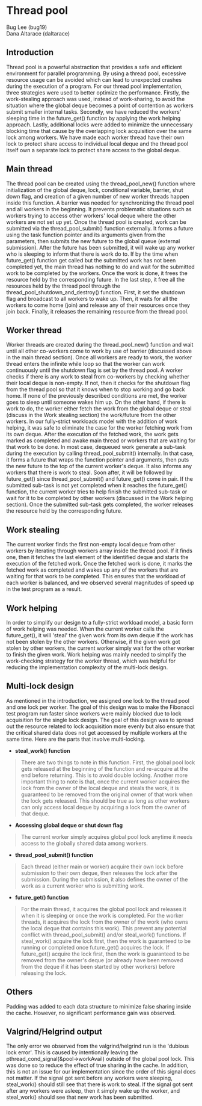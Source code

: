 # Thread pool
Bug Lee (bug19)  
Dana Altarace (daltarace)

## Introduction
Thread pool is a powerful abstraction that provides a safe and efficient environment for parallel programming. By using a thread pool, excessive resource usage can be avoided which can lead to unexpected crashes during the execution of a program.
For our thread pool implementation, three strategies were used to better optimize the performance. Firstly, the work-stealing approach was used, instead of work-sharing, to avoid the situation where the global deque becomes a point of contention as workers submit smaller internal tasks. Secondly, we have reduced the workers' sleeping time in the future_get() function by applying the work helping approach. Lastly, additional locks were added to minimize the unnecessary blocking time that cause by the overlapping lock acquisition over the same lock among workers. We have made each worker thread have their own lock to protect share access to individual local deque and the thread pool itself own a separate lock to protect share access to the global deque.

## Main thread
The thread pool can be created using the thread_pool_new() function where initialization of the global deque, lock, conditional variable, barrier, shut down flag, and creation of a given number of new worker threads happen inside this function. A barrier was needed for synchronizing the thread pool and all workers in the beginning. It prevents problematic situations such as workers trying to access other workers' local deque where the other workers are not set up yet. Once the thread pool is created, work can be submitted via the thread_pool_submit() function externally. It forms a future using the task function pointer and its arguments given from the parameters, then submits the new future to the global queue (external submission). After the future has been submitted, it will wake up any worker who is sleeping to inform that there is work do to. If by the time when future_get() function get called but the submitted work has not been completed yet, the main thread has nothing to do and wait for the submitted work to be completed by the workers. Once the work is done, it frees the resource held by the corresponding future. In the last step, it free all the resources held by the thread pool through the thread_pool_shutdown_and_destroy() function. First, it set the shutdown flag and broadcast to all workers to wake up. Then, it waits for all the workers to come home (join) and release any of their resources once they join back. Finally, it releases the remaining resource from the thread pool.

## Worker thread
Worker threads are created during the thread_pool_new() function and wait until all other co-workers come to work by use of barrier (discussed above in the main thread section). Once all workers are ready to work, the worker thread enters the infinite while loop so that the worker can work continuously until the shutdown flag is set by the thread pool. A worker checks if there is any work to steal from co-workers by checking whether their local deque is non-empty. If not, then it checks for the shutdown flag from the thread pool so that it knows when to stop working and go back home. If none of the previously described conditions are met, the worker goes to sleep until someone wakes him up. On the other hand, if there is work to do, the worker either fetch the work from the global deque or steal (discuss in the Work stealing section) the work/future from the other workers. In our fully-strict workloads model with the addition of work helping, it was safe to eliminate the case for the worker fetching work from its own deque. After the execution of the fetched work, the work gets marked as completed and awake main thread or workers that are waiting for that work to be done. In most case, dequeued work generate a sub-task during the execution by calling thread_pool_submit() internally. In that case, it forms a future that wraps the function pointer and arguments, then puts the new future to the top of the current worker's deque. It also informs any workers that there is work to steal. Soon after, it will be followed by future_get() since thread_pool_submit() and future_get() come in pair. If the submitted sub-task is not yet completed when it reaches the future_get() function, the current worker tries to help finish the submitted sub-task or wait for it to be completed by other workers (discussed in the Work helping section). Once the submitted sub-task gets completed, the worker releases the resource held by the corresponding future.

## Work stealing
The current worker finds the first non-empty local deque from other workers by iterating through workers array inside the thread pool. If it finds one, then it fetches the last element of the identified deque and starts the execution of the fetched work. Once the fetched work is done, it marks the fetched work as completed and wakes up any of the workers that are waiting for that work to be completed. This ensures that the workload of each worker is balanced, and we observed several magnitudes of speed up in the test program as a result.

## Work helping
In order to simplify our design to a fully-strict workload model, a basic form of work helping was needed. When the current worker calls the future_get(), it will 'steal' the given work from its own deque if the work has not been stolen by the other workers. Otherwise, if the given work got stolen by other workers, the current worker simply wait for the other worker to finish the given work.
Work helping was mainly needed to simplify the work-checking strategy for the worker thread, which was helpful for reducing the implementation complexity of the multi-lock design.

## Multi-lock design
As mentioned in the introduction, we assigned one lock to the thread pool and one lock per worker. The goal of this design was to make the Fibonacci test program run faster since workers were mainly blocked due to lock acquisition for the single lock design. The goal of this design was to spread out the resource related to lock acquisition more evenly but also ensure that the critical shared data does not get accessed by multiple workers at the same time. Here are the parts that involve multi-locking.

- **steal_work() function**
>There are two things to note in this function. First, the global pool lock gets released at the beginning of the function and re-acquire at the end before returning. This is to avoid double locking. Another more important thing to note is that, once the current worker acquires the lock from the owner of the local deque and steals the work, it is guaranteed to be removed from the original owner of that work when the lock gets released. This should be true as long as other workers can only access local deque by acquiring a lock from the owner of that deque.

- **Accessing global deque or shut down flag**
>The current worker simply acquires global pool lock anytime it needs access to the globally shared data among workers.

- **thread_pool_submit() function**
>Each thread (either main or worker) acquire their own lock before submission to their own deque, then releases the lock after the submission. During the submission, it also defines the owner of the work as a current worker who is submitting work.

- **future_get() function**
>For the main thread, it acquires the global pool lock and releases it when it is sleeping or once the work is completed. For the worker threads, it acquires the lock from the owner of the work (who owns the local deque that contains this work). This prevent any potential conflict with thread_pool_submit() and/or steal_work() functions. If steal_work() acquire the lock first, then the work is guaranteed to be running or completed once future_get() acquires the lock. If future_get() acquire the lock first, then the work is guaranteed to be removed from the owner's deque (or already have been removed from the deque if it has been started by other workers) before releasing the lock.

## Others
Padding was added to each data structure to minimize false sharing inside the cache. However, no significant performance gain was observed.

## Valgrind/Helgrind output
The only error we observed from the valgrind/helgrind run is the 'dubious lock error'. This is caused by intentionally leaving the pthread_cond_signal(&pool->workAvail) outside of the global pool lock. This was done so to reduce the effect of true sharing in the cache. In addition, this is not an issue for our implementation since the order of this signal does not matter. If the signal got sent before any workers were sleeping, steal_work() should still see that there is work to steal. If the signal got sent after any workers were asleep, then it simply wake up the worker, and steal_work() should see that new work has been submitted.
